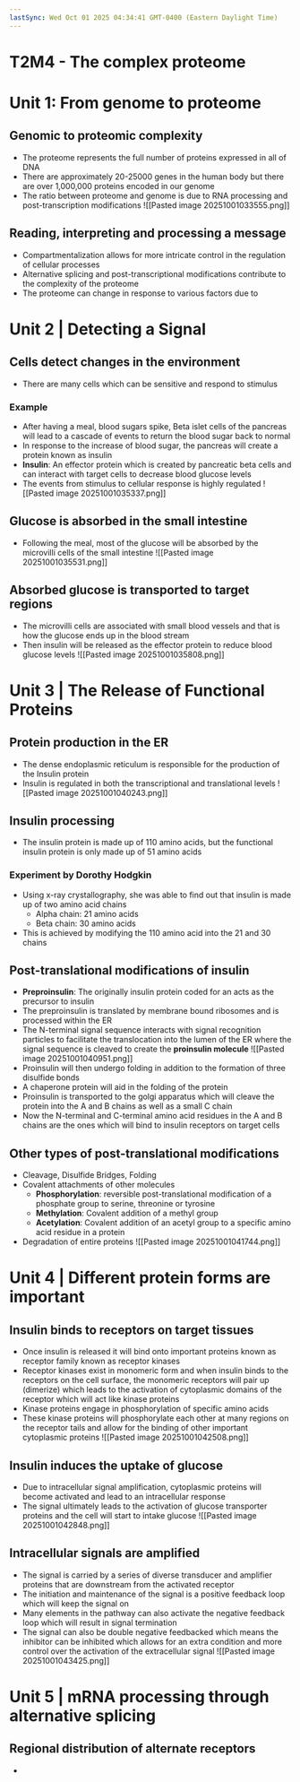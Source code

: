 ```yaml
---
lastSync: Wed Oct 01 2025 04:34:41 GMT-0400 (Eastern Daylight Time)
---
```

# T2M4 - The complex proteome
# Unit 1: From genome to proteome
## Genomic to proteomic complexity
- The proteome represents the full number of proteins expressed in all of DNA
- There are approximately 20-25000 genes in the human body but there are over 1,000,000 proteins encoded in our genome
- The ratio between proteome and genome is due to RNA processing and post-transcription modifications
![[Pasted image 20251001033555.png]]
## Reading, interpreting and processing a message
- Compartmentalization allows for more intricate control in the regulation of cellular processes
- Alternative splicing and post-transcriptional modifications contribute to the complexity of the proteome
- The proteome can change in response to various factors due to 
# Unit 2 | Detecting a Signal
## Cells detect changes in the environment
- There are many cells which can be sensitive and respond to stimulus 
### Example
- After having a meal, blood sugars spike, Beta islet cells of the pancreas will lead to a cascade of events to return the blood sugar back to normal
- In response to the increase of blood sugar, the pancreas will create a protein known as insulin
- **Insulin**: An effector protein which is created by pancreatic beta cells and can interact with target cells to decrease blood glucose levels
- The events from stimulus to cellular response is highly regulated
![[Pasted image 20251001035337.png]]
## Glucose is absorbed in the small intestine
- Following the meal, most of the glucose will be absorbed by the microvilli cells of the small intestine
![[Pasted image 20251001035531.png]]
## Absorbed glucose is transported to target regions
- The microvilli cells are associated with small blood vessels and that is how the glucose ends up in the blood stream
- Then insulin will be released as the effector protein to reduce blood glucose levels
![[Pasted image 20251001035808.png]]
# Unit 3 | The Release of Functional Proteins
## Protein production in the ER
- The dense endoplasmic reticulum is responsible for the production of the Insulin protein
- Insulin is regulated in both the transcriptional and translational levels
![[Pasted image 20251001040243.png]]
## Insulin processing
- The insulin protein is made up of 110 amino acids, but the functional insulin protein is only made up of 51 amino acids
### Experiment by Dorothy Hodgkin
- Using x-ray crystallography, she was able to find out that insulin is made up of two amino acid chains
	- Alpha chain: 21 amino acids
	- Beta chain: 30 amino acids
- This is achieved by modifying the 110 amino acid into the 21 and 30 chains
## Post-translational modifications of insulin
- **Preproinsulin**: The originally insulin protein coded for an acts as the precursor to insulin
- The preproinsulin is translated by membrane bound ribosomes and is processed within the ER
- The N-terminal signal sequence interacts with signal recognition particles to facilitate the translocation into the lumen of the ER where the signal sequence is cleaved to create the **proinsulin molecule**
![[Pasted image 20251001040951.png]]
- Proinsulin will then undergo folding in addition to the formation of three disulfide bonds
- A chaperone protein will aid in the folding of the protein
- Proinsulin is transported to the golgi apparatus which will cleave the protein into the A and B chains as well as a small C chain
- Now the N-terminal and C-terminal amino acid residues in the A and B chains are the ones which will bind to insulin receptors on target cells
## Other types of post-translational modifications
- Cleavage, Disulfide Bridges, Folding
- Covalent attachments of other molecules
	- **Phosphorylation**: reversible post-translational modification of a phosphate group to serine, threonine or tyrosine
	- **Methylation**: Covalent addition of a methyl group
	- **Acetylation**: Covalent addition of an acetyl group to a specific amino acid residue in a protein
- Degradation of entire proteins
![[Pasted image 20251001041744.png]]
# Unit 4 | Different protein forms are important
## Insulin binds to receptors on target tissues
- Once insulin is released it will bind onto important proteins known as receptor family known as receptor kinases
- Receptor kinases exist in monomeric form and when insulin binds to the receptors on the cell surface, the monomeric receptors will pair up (dimerize) which leads to the activation of cytoplasmic domains of the receptor which will act like kinase proteins
- Kinase proteins engage in phosphorylation of specific amino acids
- These kinase proteins will phosphorylate each other at many regions on the receptor tails and allow for the binding of other important cytoplasmic proteins
![[Pasted image 20251001042508.png]]
## Insulin induces the uptake of glucose
- Due to intracellular signal amplification, cytoplasmic proteins will become activated and lead to an intracellular response
- The signal ultimately leads to the activation of glucose transporter proteins and the cell will start to intake glucose
![[Pasted image 20251001042848.png]]
## Intracellular signals are amplified
- The signal is carried by a series of diverse transducer and amplifier proteins that are downstream from the activated receptor
- The initiation and maintenance of the signal is a positive feedback loop which will keep the signal on
- Many elements in the pathway can also activate the negative feedback loop which will result in signal termination
- The signal can also be double negative feedbacked which means the inhibitor can be inhibited which allows for an extra condition and more control over the activation of the extracellular signal
![[Pasted image 20251001043425.png]]
# Unit 5 | mRNA processing through alternative splicing
## Regional distribution of alternate receptors
- 